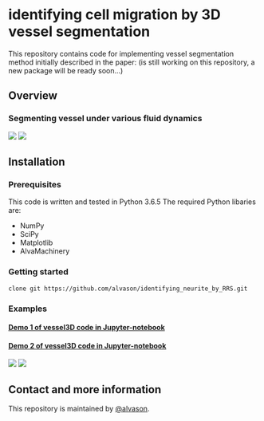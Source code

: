 # identifying cell migration by 3D vessel segmentation
This repository contains code for implementing vessel segmentation method initially described in the paper:
(is still working on this repository, a new package will be ready soon...)

## Overview
### Segmenting vessel under various fluid dynamics
![](https://github.com/alvason/identifying_cell_migration_by_vessel_segmentation/blob/master/figure/vessel_raw_v000.jpg)
![](https://github.com/alvason/identifying_cell_migration_by_vessel_segmentation/blob/master/figure/vessel_segment_v000.jpg)

## Installation
### Prerequisites
This code is written and tested in Python 3.6.5
The required Python libaries are:
* NumPy
* SciPy
* Matplotlib
* AlvaMachinery

### Getting started
```
clone git https://github.com/alvason/identifying_neurite_by_RRS.git
```
### Examples
#### [Demo 1 of vessel3D code in Jupyter-notebook](https://github.com/alvason/identifying_neurite_by_RRS/blob/master/code/AlvaHmm_demo_seeding_map/AlvaHmm_demo_random_reaction_seed_by_blob_map.ipynb)
#### [Demo 2 of vessel3D code in Jupyter-notebook](https://github.com/alvason/identifying_neurite_by_RRS/blob/master/code/AlvaHmm_demo_seeding_map/AlvaHmm_demo_random_reaction_seed_by_random_map.ipynb)
![](https://github.com/alvason/identifying_neurite_by_RRS/blob/master/code/AlvaHmm_demo_seeding_map/figure/AlvaHmm_demo_random_reaction_seed_by_blob_map.png)
![](https://github.com/alvason/identifying_neurite_by_RRS/blob/master/code/AlvaHmm_demo_seeding_map/figure/AlvaHmm_random_map_vs_blob_map.png)
## Contact and more information
This repository is maintained by [@alvason](https://github.com/alvason).
